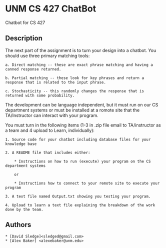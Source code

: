 # UNM CS 427 ChatBot

Chatbot for CS 427

## Description

The next part of the assignment is to turn your design into a chatbot. You should use three primary matching tools:

    a. Direct matching -- these are exact phrase matching and having a canned response returned.

    b. Partial matching -- these look for key phrases and return a response that is related to the input phrase.

    c. Stochasticity -- this randomly changes the response that is returned with some probability.

The development can be language independent, but it must run on our CS department systems or must be installed at a romote site
that the TA/Instructor can interact with your program.

You must turn in the following items (1-3 in .zip file email to TA/instructor as a team and 4 upload to Learn, individually):

    1. Source code for your chatbot including database files for your knowledge base

    2. A README file that includes either:

        * Instructions on how to run (execute) your program on the CS department systems

        or

        * Instructions how to connect to your remote site to execute your program

    3. A text file named Output.txt showing you testing your program.

    4. Upload to learn a text file explaining the breakdown of the work done by the team.

## Authors

    * [David Sledge]<sledged@gmail.com>
    * [Alex Baker] <alexebaker@unm.edu>
